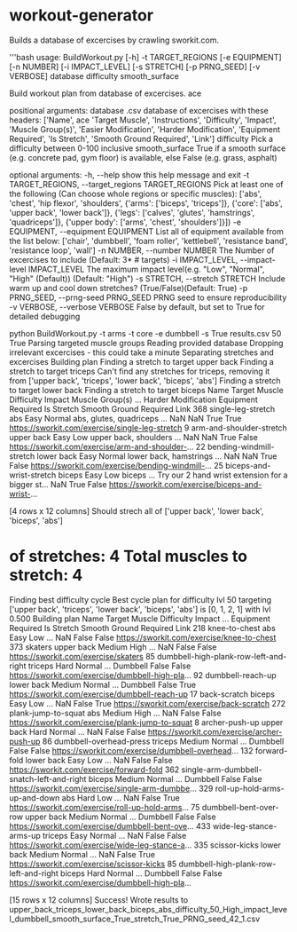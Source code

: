 # workout-generator
Builds a database of excercises by crawling sworkit.com.  

'''bash
usage: BuildWorkout.py [-h] -t TARGET_REGIONS [-e EQUIPMENT] [-n NUMBER] [-i IMPACT_LEVEL] [-s STRETCH] [-p PRNG_SEED] [-v VERBOSE]
                       database difficulty smooth_surface

Build workout plan from database of excercises.                                                                                                                    ace

positional arguments:
  database              .csv database of excercises with these headers:
                        ['Name',                                                                                                                                   ace
                         'Target Muscle',
                         'Instructions',
                         'Difficulty',
                         'Impact',
                         'Muscle Group(s)',
                         'Easier Modification',
                         'Harder Modification',
                         'Equipment Required',
                         'Is Stretch',
                         'Smooth Ground Required',
                         'Link']
  difficulty            Pick a difficulty between 0-100 inclusive
  smooth_surface        True if a smooth surface (e.g. concrete pad, gym floor)
                        is available, else False (e.g. grass, asphalt)

optional arguments:
  -h, --help            show this help message and exit
  -t TARGET_REGIONS, --target_regions TARGET_REGIONS
                        Pick at least one of the following
                        (Can choose whole regions or specific muscles):
                        ['abs',
                         'chest',
                         'hip flexor',
                         'shoulders',
                         {'arms': ['biceps', 'triceps']},
                         {'core': ['abs', 'upper back', 'lower back']},
                         {'legs': ['calves', 'glutes', 'hamstrings', 'quadriceps']},
                         {'upper body': ['arms', 'chest', 'shoulders']}])
  -e EQUIPMENT, --equipment EQUIPMENT
                        List all of equipment available from the list below:
                        ['chair',
                         'dumbbell',
                         'foam roller',
                         'kettlebell',
                         'resistance band',
                         'resistance loop',
                         'wall']
  -n NUMBER, --number NUMBER
                        The Number of excercises to include (Default: 3* # targets)
  -i IMPACT_LEVEL, --impact-level IMPACT_LEVEL
                        The maximum impact level(e.g. "Low", "Normal", "High" (Default)) (Default: "High")
  -s STRETCH, --stretch STRETCH
                        Include warm up and cool down stretches? (True/False)(Default: True)
  -p PRNG_SEED, --prng-seed PRNG_SEED
                        PRNG seed to ensure reproducibility
  -v VERBOSE, --verbose VERBOSE
                        False by default, but set to True for detailed debugging

python BuildWorkout.py -t arms -t core -e dumbbell -s True results.csv 50 True
Parsing targeted muscle groups
Reading provided database
Dropping irrelevant excercises - this could take a minute
Separating stretches and excercises
Building plan
Finding a stretch to target upper back
Finding a stretch to target triceps
Can't find any stretches for triceps, removing it from ['upper back', 'triceps', 'lower back', 'biceps', 'abs']
Finding a stretch to target lower back
Finding a stretch to target biceps
                         Name Target Muscle Difficulty  Impact          Muscle Group(s)  ...                                Harder Modification Equipment Required Is Stretch Smooth Ground Required                                               Link
368        single-leg-stretch           abs       Easy  Normal  abs, glutes, quadriceps  ...                                                NaN                NaN       True                   True    https://sworkit.com/exercise/single-leg-stretch
9    arm-and-shoulder-stretch    upper back       Easy     Low    upper back, shoulders  ...                                                NaN                NaN       True                  False  https://sworkit.com/exercise/arm-and-shoulder-...
22   bending-windmill-stretch    lower back       Easy  Normal   lower back, hamstrings  ...                                                NaN                NaN       True                  False  https://sworkit.com/exercise/bending-windmill-...
25   biceps-and-wrist-stretch        biceps       Easy     Low                   biceps  ...  Try our 2 hand wrist extension for a bigger st...                NaN       True                  False  https://sworkit.com/exercise/biceps-and-wrist-...

[4 rows x 12 columns]
Should strech all of ['upper back', 'lower back', 'biceps', 'abs']
# of stretches: 4 Total muscles to stretch: 4
Finding best difficulty cycle
Best cycle plan for difficulty lvl 50 targeting ['upper back', 'triceps', 'lower back', 'biceps', 'abs'] is [0, 1, 2, 1] with lvl 0.500
Building plan
                                          Name Target Muscle Difficulty  Impact  ... Equipment Required Is Stretch Smooth Ground Required                                               Link
218                              knee-to-chest           abs       Easy     Low  ...                NaN      False                  False         https://sworkit.com/exercise/knee-to-chest
373                                    skaters    upper back     Medium    High  ...                NaN      False                  False               https://sworkit.com/exercise/skaters
85      dumbbell-high-plank-row-left-and-right       triceps       Hard  Normal  ...           Dumbbell      False                  False  https://sworkit.com/exercise/dumbbell-high-pla...
92                           dumbbell-reach-up    lower back     Medium  Normal  ...           Dumbbell      False                   True     https://sworkit.com/exercise/dumbbell-reach-up
17                                back-scratch        biceps       Easy     Low  ...                NaN      False                   True          https://sworkit.com/exercise/back-scratch
272                        plank-jump-to-squat           abs     Medium    High  ...                NaN      False                  False   https://sworkit.com/exercise/plank-jump-to-squat
8                               archer-push-up    upper back       Hard  Normal  ...                NaN      False                  False        https://sworkit.com/exercise/archer-push-up
86                     dumbbell-overhead-press       triceps     Medium  Normal  ...           Dumbbell      False                  False  https://sworkit.com/exercise/dumbbell-overhead...
132                               forward-fold    lower back       Easy     Low  ...                NaN      False                  False          https://sworkit.com/exercise/forward-fold
362  single-arm-dumbbell-snatch-left-and-right        biceps     Medium  Normal  ...           Dumbbell      False                  False  https://sworkit.com/exercise/single-arm-dumbbe...
329              roll-up-hold-arms-up-and-down           abs       Hard     Low  ...                NaN      False                   True  https://sworkit.com/exercise/roll-up-hold-arms...
75                      dumbbell-bent-over-row    upper back     Medium  Normal  ...           Dumbbell      False                  False  https://sworkit.com/exercise/dumbbell-bent-ove...
433                    wide-leg-stance-arms-up       triceps       Easy  Normal  ...                NaN      False                  False  https://sworkit.com/exercise/wide-leg-stance-a...
335                              scissor-kicks    lower back     Medium  Normal  ...                NaN      False                   True         https://sworkit.com/exercise/scissor-kicks
85      dumbbell-high-plank-row-left-and-right        biceps       Hard  Normal  ...           Dumbbell      False                  False  https://sworkit.com/exercise/dumbbell-high-pla...

[15 rows x 12 columns]
Success! Wrote results to upper_back_triceps_lower_back_biceps_abs_difficulty_50_High_impact_level_dumbbell_smooth_surface_True_stretch_True_PRNG_seed_42_1.csv
```                        